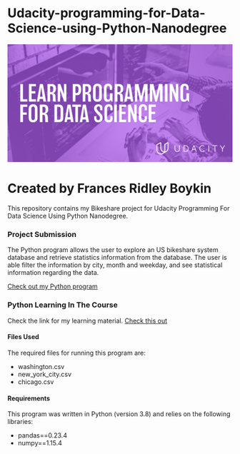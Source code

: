 # Udacity-programming-for-Data-Science-using-Python-Nanodegree
<img src="Images/Programming.jpg" width="1000">

# Created by Frances Ridley Boykin

This repository contains my Bikeshare project for Udacity Programming For Data Science Using Python Nanodegree.


### Project Submission

The Python program allows the user to explore an US bikeshare system database and retrieve statistics information from the database. The user is able filter the information by city, month and weekday, and see statistical information
regarding the data.

[Check out my Python program](https://github.com/francesboykin/frances-bikeshare-project-3/blob/master/bikeshare.py)

### Python Learning In The Course

Check the link for my learning material.
[Check this out](https://github.com/francesboykin/frances-bikeshare-project-3/blob/documentation/readme.txt)

#### Files Used

The required files for running this program are:

* washington.csv
* new_york_city.csv
* chicago.csv

#### Requirements
This program was written in Python (version 3.8) and relies on the following libraries:

* pandas==0.23.4
* numpy==1.15.4
